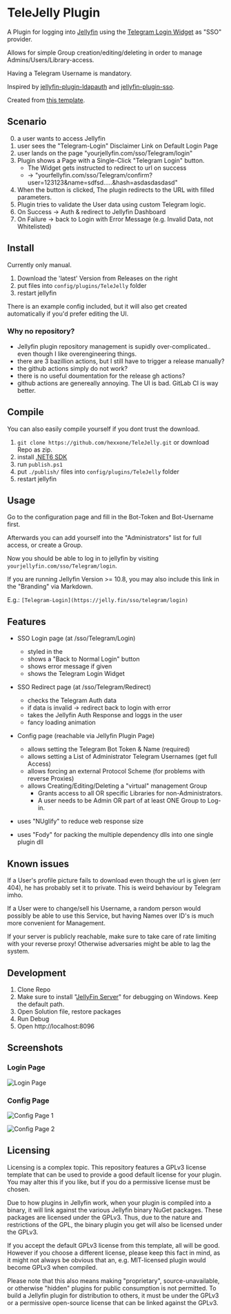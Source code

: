 # TeleJelly Plugin



A Plugin for logging into [Jellyfin](https://jellyfin.org/) using the [Telegram Login Widget](https://core.telegram.org/widgets/login) as "SSO" provider.

Allows for simple Group creation/editing/deleting in order to manage Admins/Users/Library-access.

Having a Telegram Username is mandatory.

Inspired by [jellyfin-plugin-ldapauth](https://github.com/jellyfin/jellyfin-plugin-ldapauth) and [jellyfin-plugin-sso](https://github.com/9p4/jellyfin-plugin-sso).

Created from [this template](https://github.com/jellyfin/jellyfin-plugin-template).

## Scenario

0. a user wants to access Jellyfin
1. user sees the "Telegram-Login" Disclaimer Link on Default Login Page
2. user lands on the page "yourjellyfin.com/sso/Telegram/login"
3. Plugin shows a Page with a Single-Click "Telegram Login" button.
    - The Widget gets instructed to redirect to url on success
    - -> "yourfellyfin.com/sso/Telegram/confirm?user=123123&name=sdfsd.....&hash=asdasdasdasd"
4. When the button is clicked, The plugin redirects to the URL with filled parameters.
5. Plugin tries to validate the User data using custom Telegram logic.
6. On Success -> Auth & redirect to Jellyfin Dashboard
7. On Failure -> back to Login with Error Message (e.g. Invalid Data, not Whitelisted)

## Install

Currently only manual.

1. Download the 'latest' Version from Releases on the right
2. put files into `config/plugins/TeleJelly` folder
3. restart jellyfin

There is an example config included, but it will also get created automatically if you'd prefer editing the UI.

### Why no repository?

- Jellyfin plugin repository management is supidly over-complicated.. even though I like overengineering things.
- there are 3 bazillion actions, but I still have to trigger a release manually?
- the github actions simply do not work?
- there is no useful doumentation for the release gh actions?
- github actions are genereally annoying. The UI is bad. GitLab CI is way better.

## Compile

You can also easily compile yourself if you dont trust the download.

1. `git clone https://github.com/hexxone/TeleJelly.git` or download Repo as zip.
2. install [.NET6 SDK](https://dotnet.microsoft.com/en-us/download/dotnet/6.0)
3. run `publish.ps1`
4. put `./publish/` files into `config/plugins/TeleJelly` folder
5. restart jellyfin

## Usage

Go to the configuration page and fill in the Bot-Token and Bot-Username first.

Afterwards you can add yourself into the "Administrators" list for full access, or create a Group.

Now you should be able to log in to jellyfin by visiting `yourjellyfin.com/sso/Telegram/login`.

If you are running Jellyfin Version >= 10.8, you may also include this link in the "Branding" via Markdown.

E.g.: `[Telegram-Login](https://jelly.fin/sso/telegram/login)`

## Features

- SSO Login page (at /sso/Telegram/Login)
  - styled in the
  - shows a "Back to Normal Login" button
  - shows error message if given
  - shows the Telegram Login Widget

- SSO Redirect page (at /sso/Telegram/Redirect)
  - checks the Telegram Auth data
  - if data is invalid -> redirect back to login with error
  - takes the Jellyfin Auth Response and loggs in the user
  - fancy loading animation

- Config page (reachable via Jellyfin Plugin Page)
  - allows setting the Telegram Bot Token & Name (required)
  - allows setting a List of Administrator Telegram Usernames (get full Access)
  - allows forcing an external Protocol Scheme (for problems with reverse Proxies)
  - allows Creating/Editing/Deleting a "virtual" management Group
    - Grants access to all OR specific Libraries for non-Administrators.
    - A user needs to be Admin OR part of at least ONE Group to Log-in.

- uses "NUglify" to reduce web response size
- uses "Fody" for packing the multiple dependency dlls into one single plugin dll

## Known issues

If a User's profile picture fails to download even though the url is given (err 404), he has probably set it to private. This is weird behaviour by Telegram imho.

If a User were to change/sell his Username, a random person would possibly be able to use this Service, but having Names over ID's is much more convenient for Management.

If your server is publicly reachable, make sure to take care of rate limiting with your reverse proxy! Otherwise adversaries might be able to lag the system.

## Development

1. Clone Repo
2. Make sure to install "[JellyFin Server](https://repo.jellyfin.org/releases/server/windows/stable/)" for debugging on Windows. Keep the default path.
3. Open Solution file, restore packages
4. Run Debug
5. Open http://localhost:8096

## Screenshots

### Login Page

![Login Page](./screenshots/01.jpg)

### Config Page

![Config Page 1](./screenshots/02.jpg)

![Config Page 2](./screenshots/03.jpg)

## Licensing

Licensing is a complex topic. This repository features a GPLv3 license template that can be used to provide a good default license for your plugin. You may alter this if you like, but if you do a permissive license must be chosen.

Due to how plugins in Jellyfin work, when your plugin is compiled into a binary, it will link against the various Jellyfin binary NuGet packages. These packages are licensed under the GPLv3. Thus, due to the nature and restrictions of the GPL, the binary plugin you get will also be licensed under the GPLv3.

If you accept the default GPLv3 license from this template, all will be good. However if you choose a different license, please keep this fact in mind, as it might not always be obvious that an, e.g. MIT-licensed plugin would become GPLv3 when compiled.

Please note that this also means making "proprietary", source-unavailable, or otherwise "hidden" plugins for public consumption is not permitted. To build a Jellyfin plugin for distribution to others, it must be under the GPLv3 or a permissive open-source license that can be linked against the GPLv3.
